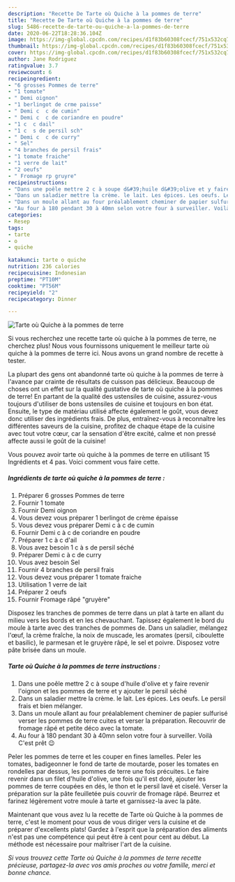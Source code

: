 ```yaml
---
description: "Recette De Tarte où Quiche à la pommes de terre"
title: "Recette De Tarte où Quiche à la pommes de terre"
slug: 5486-recette-de-tarte-ou-quiche-a-la-pommes-de-terre
date: 2020-06-22T18:28:36.104Z
image: https://img-global.cpcdn.com/recipes/d1f83b60308fcecf/751x532cq70/tarte-ou-quiche-a-la-pommes-de-terre-photo-principale-de-la-recette.jpg
thumbnail: https://img-global.cpcdn.com/recipes/d1f83b60308fcecf/751x532cq70/tarte-ou-quiche-a-la-pommes-de-terre-photo-principale-de-la-recette.jpg
cover: https://img-global.cpcdn.com/recipes/d1f83b60308fcecf/751x532cq70/tarte-ou-quiche-a-la-pommes-de-terre-photo-principale-de-la-recette.jpg
author: Jane Rodriguez
ratingvalue: 3.7
reviewcount: 6
recipeingredient:
- "6 grosses Pommes de terre"
- "1 tomate"
- " Demi oignon"
- "1 berlingot de crme paisse"
- " Demi c  c de cumin"
- " Demi c  c de coriandre en poudre"
- "1 c  c dail"
- "1 c  s de persil sch"
- " Demi c  c de curry"
- " Sel"
- "4 branches de persil frais"
- "1 tomate fraiche"
- "1 verre de lait"
- "2 oeufs"
- " Fromage rp gruyre"
recipeinstructions:
- "Dans une poêle mettre 2 c à soupe d&#39;huile d&#39;olive et y faire revenir l&#39;oignon et les pommes de terre et y ajouter le persil séché"
- "Dans un saladier mettre la crème. le lait. Les épices. Les oeufs. Le persil frais et bien mélanger."
- "Dans un moule allant au four préalablement cheminer de papier sulfurisé verser les pommes de terre cuites et verser la préparation. Recouvrir de fromage râpé et petite déco avec la tomate."
- "Au four à 180 pendant 30 à 40mn selon votre four à surveiller. Voilà C&#39;est prêt 😉"
categories:
- Resep
tags:
- tarte
- o
- quiche

katakunci: tarte o quiche 
nutrition: 236 calories
recipecuisine: Indonesian
preptime: "PT10M"
cooktime: "PT56M"
recipeyield: "2"
recipecategory: Dinner

---
```



![Tarte où Quiche à la pommes de terre](https://img-global.cpcdn.com/recipes/d1f83b60308fcecf/751x532cq70/tarte-ou-quiche-a-la-pommes-de-terre-photo-principale-de-la-recette.jpg)

Si vous recherchez une recette tarte où quiche à la pommes de terre, ne cherchez plus! Nous vous fournissons uniquement le meilleur tarte où quiche à la pommes de terre ici. Nous avons un grand nombre de recette à tester.

La plupart des gens ont abandonné tarte où quiche à la pommes de terre à l'avance par crainte de résultats de cuisson pas délicieux. Beaucoup de choses ont un effet sur la qualité gustative de tarte où quiche à la pommes de terre! En partant de la qualité des ustensiles de cuisine, assurez-vous toujours d'utiliser de bons ustensiles de cuisine et toujours en bon état. Ensuite, le type de matériau utilisé affecte également le goût, vous devez donc utiliser des ingrédients frais. De plus, entraînez-vous à reconnaître les différentes saveurs de la cuisine, profitez de chaque étape de la cuisine avec tout votre cœur, car la sensation d'être excité, calme et non pressé affecte aussi le goût de la cuisine!

<!--inarticleads1-->

Vous pouvez avoir tarte où quiche à la pommes de terre en utilisant 15 Ingrédients et 4 pas. Voici comment vous faire cette.

##### Ingrédients de tarte où quiche à la pommes de terre :

1. Préparer 6 grosses Pommes de terre
1. Fournir 1 tomate
1. Fournir  Demi oignon
1. Vous devez vous préparer 1 berlingot de crème épaisse
1. Vous devez vous préparer  Demi c à c de cumin
1. Fournir  Demi c à c de coriandre en poudre
1. Préparer 1 c à c d&#39;ail
1. Vous avez besoin 1 c à s de persil séché
1. Préparer  Demi c à c de curry
1. Vous avez besoin  Sel
1. Fournir 4 branches de persil frais
1. Vous devez vous préparer 1 tomate fraiche
1. Utilisation 1 verre de lait
1. Préparer 2 oeufs
1. Fournir  Fromage râpé &#34;gruyère&#34;


Disposez les tranches de pommes de terre dans un plat à tarte en allant du milieu vers les bords et en les chevauchant. Tapissez également le bord du moule à tarte avec des tranches de pommes de. Dans un saladier, mélangez l&#39;œuf, la crème fraîche, la noix de muscade, les aromates (persil, ciboulette et basilic), le parmesan et le gruyère râpé, le sel et poivre. Disposez votre pâte brisée dans un moule. 

<!--inarticleads2-->

##### Tarte où Quiche à la pommes de terre instructions :

1. Dans une poêle mettre 2 c à soupe d&#39;huile d&#39;olive et y faire revenir l&#39;oignon et les pommes de terre et y ajouter le persil séché
1. Dans un saladier mettre la crème. le lait. Les épices. Les oeufs. Le persil frais et bien mélanger.
1. Dans un moule allant au four préalablement cheminer de papier sulfurisé verser les pommes de terre cuites et verser la préparation. Recouvrir de fromage râpé et petite déco avec la tomate.
1. Au four à 180 pendant 30 à 40mn selon votre four à surveiller. Voilà C&#39;est prêt 😉


Peler les pommes de terre et les couper en fines lamelles. Peler les tomates, badigeonner le fond de tarte de moutarde, poser les tomates en rondelles par dessus, les pommes de terre une fois précuites. Le faire revenir dans un filet d&#39;huile d&#39;olive, une fois qu&#39;il est doré, ajouter les pommes de terre coupées en dés, le thon et le persil lavé et ciselé. Verser la préparation sur la pâte feuilletée puis couvrir de fromage râpé. Beurrez et farinez légèrement votre moule à tarte et garnissez-la avec la pâte. 

<!--inarticleads1-->

<p>
Maintenant que vous avez lu la recette de Tarte où Quiche à la pommes de terre, c'est le moment pour vous de vous diriger vers la cuisine et de préparer d'excellents plats! Gardez à l'esprit que la préparation des aliments n'est pas une compétence qui peut être à cent pour cent au début. La méthode est nécessaire pour maîtriser l'art de la cuisine.
</p>

<p>
<i>Si vous trouvez cette Tarte où Quiche à la pommes de terre recette précieuse, partagez-la avec vos amis proches ou votre famille, merci et bonne chance.</i>
</p>
